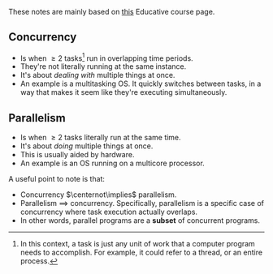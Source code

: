 These notes are mainly based on [this](https://www.educative.io/courses/python-concurrency-for-senior-engineering-interviews/qAVrEQEw6rR) Educative course page.

## Concurrency
* Is when $\geq 2$ tasks[^fn1] run in overlapping time periods.
* They're not literally running at the same instance.
* It's about *dealing with* multiple things at once.
* An example is a multitasking OS. It quickly switches between tasks, in a way that makes it seem like they're executing simultaneously.

## Parallelism
* Is when $\geq 2$ tasks literally run at the same time.
* It's about *doing* multiple things at once.
* This is usually aided by hardware.
* An example is an OS running on a multicore processor.

A useful point to note is that:

* Concurrency $\centernot\implies$ parallelism.
* Parallelism $\implies$ concurrency. Specifically, parallelism is a specific case of concurrency where task execution actually overlaps.
* In other words, parallel programs are a **subset** of concurrent programs.

[^fn1]: In this context, a task is just any unit of work that a computer program needs to accomplish. For example, it could refer to a thread, or an entire process.